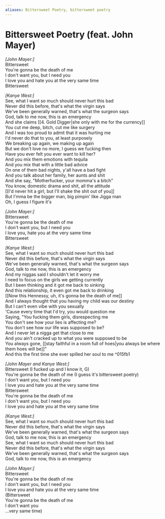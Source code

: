 ```yaml
---
aliases: Bittersweet Poetry, bittersweet poetry
---
```



# Bittersweet Poetry (feat. John Mayer)

_[John Mayer:]_  
Bittersweet  
You're gonna be the death of me  
I don't want you, but I need you  
I love you and hate you at the very same time  
Bittersweet  

_[Kanye West:]_  
See, what I want so much should never hurt this bad  
Never did this before, that's what the virgin says  
We've been generally warned, that's what the surgeon says  
God, talk to me now, this is an emergency  
And she claims [[4. Gold Digger|she only with me for the currency]]  
You cut me deep, bitch, cut me like surgery  
And I was too proud to admit that it was hurting me  
I'd never do that to you, at least purposely  
We breaking up again, we making up again  
But we don't love no more, I guess we fucking then  
Have you ever felt you ever want to kill her?  
And you mix them emotions with tequila  
And you mix that with a little bad advice  
On one of them bad nights, y'all have a bad fight  
And you talk about her family, her aunts and shit  
And she say, "Motherfucker, your momma's a bitch"  
You know, domestic drama and shit, all the attitude  
[[I'd never hit a girl, but I'll shake the shit out of you]]  
But I'mma be the bigger man, big pimpin' like Jigga man  
Oh, I guess I figure it's  

_[John Mayer:]_  
Bittersweet  
You're gonna be the death of me  
I don't want you, but I need you  
I love you, hate you at the very same time  
Bittersweet  

_[Kanye West:]_  
See, what I want so much should never hurt this bad  
Never did this before, that's what the virgin says  
We've been generally warned, that's what the surgeon says  
God, talk to me now, this is an emergency  
And my niggas said I shouldn't let it worry me  
I need to focus on the girls we getting currently  
But I been thinking and it got me back to sinking  
And this relationship, it even got me back to drinking  
[[Now this Hennessy, uh, it's gonna be the death of me]]  
And I always thought that you having my child was our destiny  
But I can't even vibe with you sexually  
'Cause every time that I'd try, you would question me  
Saying, "You fucking them girls, disrespecting me  
You don't see how your lies is affecting me?  
You don't see how our life was supposed to be?  
And I never let a nigga get that close to me  
And you ain't cracked up to what you were supposed to be  
You always gone, [[stay faithful in a room full of hoes|you always be where them hoes will be]]"  
And this the first time she ever spilled her soul to me ^015fb1

_[John Mayer and Kanye West:]_  
Bittersweet (I fucked up and I know it, G)  
You're gonna be the death of me (I guess it's bittersweet poetry)  
I don't want you, but I need you  
I love you and hate you at the very same time  
Bittersweet  
You're gonna be the death of me  
I don't want you, but I need you  
I love you and hate you at the very same time  

_[Kanye West:]_  
See, what I want so much should never hurt this bad  
Never did this before, that's what the virgin says  
We've been generally warned, that's what the surgeon says  
God, talk to me now, this is an emergency  
See, what I want so much should never hurt this bad  
Never did this before, that's what the virgin says  
We've been generally warned, that's what the surgeon says  
God, talk to me now, this is an emergency  

_[John Mayer:]_  
Bittersweet  
You're gonna be the death of me  
I don't want you, but I need you  
I love you and hate you at the very same time  
(Bittersweet  
You're gonna be the death of me  
I don't want you  
…very same time)
